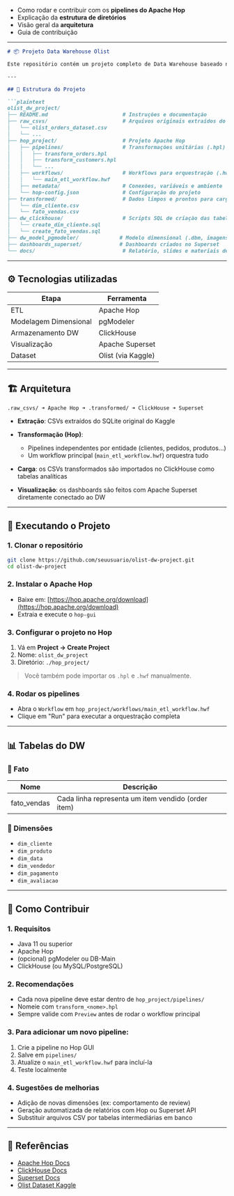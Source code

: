 * Como rodar e contribuir com os **pipelines do Apache Hop**
* Explicação da **estrutura de diretórios**
* Visão geral da **arquitetura**
* Guia de contribuição

---

````markdown
# 📦 Projeto Data Warehouse Olist

Este repositório contém um projeto completo de Data Warehouse baseado no dataset **[Brazilian E-Commerce Public Dataset by Olist](https://www.kaggle.com/datasets/olistbr/brazilian-ecommerce)**. Ele usa o **Apache Hop** como ferramenta principal de ETL, com armazenamento analítico em **ClickHouse** e visualizações em **Superset**.

---

## 📁 Estrutura do Projeto

```plaintext
olist_dw_project/
├── README.md                        # Instruções e documentação
├── raw_csvs/                        # Arquivos originais extraídos do .sqlite ou Kaggle
│   └── olist_orders_dataset.csv
│   └── ...
├── hop_project/                     # Projeto Apache Hop
│   ├── pipelines/                   # Transformações unitárias (.hpl)
│   │   ├── transform_orders.hpl
│   │   ├── transform_customers.hpl
│   │   └── ...
│   ├── workflows/                   # Workflows para orquestração (.hwf)
│   │   └── main_etl_workflow.hwf
│   ├── metadata/                    # Conexões, variáveis e ambiente
│   └── hop-config.json              # Configuração do projeto
├── transformed/                     # Dados limpos e prontos para carga no DW
│   └── dim_cliente.csv
│   └── fato_vendas.csv
├── dw_clickhouse/                   # Scripts SQL de criação das tabelas no DW
│   └── create_dim_cliente.sql
│   └── create_fato_vendas.sql
├── dw_model_pgmodeler/             # Modelo dimensional (.dbm, imagens, etc)
├── dashboards_superset/            # Dashboards criados no Superset
└── docs/                            # Relatório, slides e materiais de apresentação
````

---

## ⚙️ Tecnologias utilizadas

| Etapa                 | Ferramenta         |
| --------------------- | ------------------ |
| ETL                   | Apache Hop         |
| Modelagem Dimensional | pgModeler          |
| Armazenamento DW      | ClickHouse         |
| Visualização          | Apache Superset    |
| Dataset               | Olist (via Kaggle) |

---

## 🏗️ Arquitetura

```plaintext
.raw_csvs/ ➜ Apache Hop ➜ .transformed/ ➜ ClickHouse ➜ Superset
```

* **Extração**: CSVs extraídos do SQLite original do Kaggle
* **Transformação (Hop)**:

  * Pipelines independentes por entidade (clientes, pedidos, produtos...)
  * Um workflow principal (`main_etl_workflow.hwf`) orquestra tudo
* **Carga**: os CSVs transformados são importados no ClickHouse como tabelas analíticas
* **Visualização**: os dashboards são feitos com Apache Superset diretamente conectado ao DW

---

## 🚀 Executando o Projeto

### 1. Clonar o repositório

```bash
git clone https://github.com/seuusuario/olist-dw-project.git
cd olist-dw-project
```

### 2. Instalar o Apache Hop

* Baixe em: [https://hop.apache.org/download](https://hop.apache.org/download)
* Extraia e execute o `hop-gui`

### 3. Configurar o projeto no Hop

1. Vá em **Project → Create Project**
2. Nome: `olist_dw_project`
3. Diretório: `./hop_project/`

> Você também pode importar os `.hpl` e `.hwf` manualmente.

### 4. Rodar os pipelines

* Abra o `Workflow` em `hop_project/workflows/main_etl_workflow.hwf`
* Clique em "Run" para executar a orquestração completa

---

## 📊 Tabelas do DW

### 🧾 Fato

| Nome         | Descrição                                          |
| ------------ | -------------------------------------------------- |
| fato\_vendas | Cada linha representa um item vendido (order item) |

### 🧱 Dimensões

* `dim_cliente`
* `dim_produto`
* `dim_data`
* `dim_vendedor`
* `dim_pagamento`
* `dim_avaliacao`

---

## 🤝 Como Contribuir

### 1. Requisitos

* Java 11 ou superior
* Apache Hop
* (opcional) pgModeler ou DB-Main
* ClickHouse (ou MySQL/PostgreSQL)

### 2. Recomendações

* Cada nova pipeline deve estar dentro de `hop_project/pipelines/`
* Nomeie com `transform_<nome>.hpl`
* Sempre valide com `Preview` antes de rodar o workflow principal

### 3. Para adicionar um novo pipeline:

1. Crie a pipeline no Hop GUI
2. Salve em `pipelines/`
3. Atualize o `main_etl_workflow.hwf` para incluí-la
4. Teste localmente

### 4. Sugestões de melhorias

* Adição de novas dimensões (ex: comportamento de review)
* Geração automatizada de relatórios com Hop ou Superset API
* Substituir arquivos CSV por tabelas intermediárias em banco

---

## 📘 Referências

* [Apache Hop Docs](https://hop.apache.org/docs/)
* [ClickHouse Docs](https://clickhouse.com/docs/)
* [Superset Docs](https://superset.apache.org/)
* [Olist Dataset Kaggle](https://www.kaggle.com/datasets/olistbr/brazilian-ecommerce)

